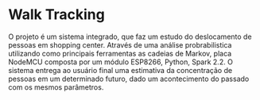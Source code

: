 # Walk Tracking

 O projeto é um sistema integrado, que faz um estudo do deslocamento de pessoas em shopping center. Através de uma análise probrabilistica utilizando como principais ferramentas as cadeias de Markov, placa NodeMCU composta por um módulo ESP8266, Python, Spark 2.2. O sistema entrega ao usuário final uma estimativa da concentração de pessoas em um determinado futuro, dado um acontecimento do passado com os mesmos parâmetros.
